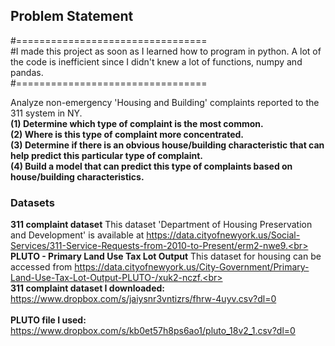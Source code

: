 ## Problem Statement

#=================================<br>
#I made this project as soon as I learned how to program in python. A lot of the code is inefficient since I didn't knew a lot of functions, numpy and pandas.<br>
#=================================<br>

Analyze non-emergency 'Housing and Building' complaints reported to the 311 system in NY.<br>
__(1) Determine which type of complaint is the most common.<br>
(2) Where is this type of complaint more concentrated.<br>
(3) Determine if there is an obvious house/building characteristic that can help predict this particular type of complaint.<br>
(4) Build a model that can predict this type of complaints based on house/building characteristics.__

### Datasets

__311 complaint dataset__
This dataset 'Department of Housing Preservation and Development' is available at https://data.cityofnewyork.us/Social-Services/311-Service-Requests-from-2010-to-Present/erm2-nwe9.<br>
<br>
__PLUTO - Primary Land Use Tax Lot Output__
This dataset for housing can be accessed from https://data.cityofnewyork.us/City-Government/Primary-Land-Use-Tax-Lot-Output-PLUTO-/xuk2-nczf.<br>
<br>
__311 complaint dataset I downloaded:__<br>
https://www.dropbox.com/s/jaiysnr3vntizrs/fhrw-4uyv.csv?dl=0<br>
<br>
__PLUTO file I used:__<br>
https://www.dropbox.com/s/kb0et57h8ps6ao1/pluto_18v2_1.csv?dl=0<br>
